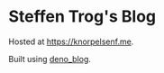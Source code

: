 # Steffen Trog's Blog

Hosted at <https://knorpelsenf.me>.

Built using [deno_blog](https://github.com/denoland/deno_blog).
